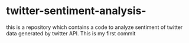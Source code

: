 # twitter-sentiment-analysis-
this is a repository which contains a code to analyze sentiment of twitter data generated by twitter API.
This is my first commit
